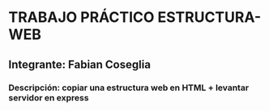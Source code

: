 # TRABAJO PRÁCTICO ESTRUCTURA-WEB
## Integrante: Fabian Coseglia
### Descripción: copiar una estructura web en HTML + levantar servidor en express